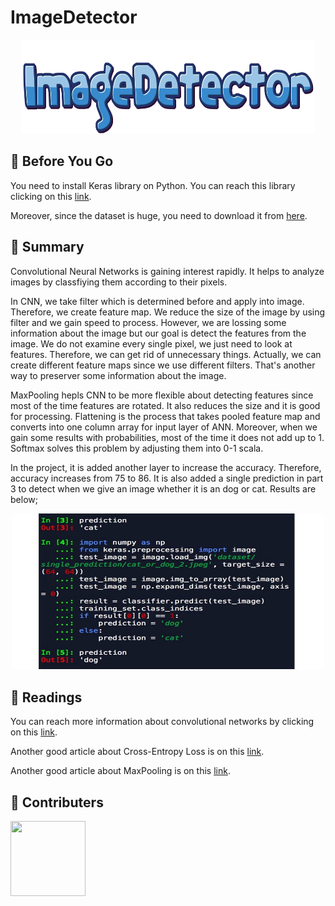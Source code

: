 # ImageDetector
<p align="center">
<a href = "https://github.com/yilmazvolkan/ImageDetector"><img 
<img src="https://github.com/yilmazvolkan/ImageDetector/blob/master/drawable/logo.png" width="470" height="150"></a>
</p>

## :flashlight: Before You Go

You need to install Keras library on Python. You can reach this library clicking on this [link](https://github.com/keras-team/keras).

Moreover, since the dataset is huge, you need to download it from [here](https://github.com/keras-team/keras).

## :tophat: Summary

Convolutional Neural Networks is gaining interest rapidly. It helps to analyze images by classfiying them according to their pixels.


In CNN, we take filter which is determined before and apply into image. Therefore, we create feature map. We reduce the size of the image by using filter and we gain speed to process. However, we are lossing some information about the image but our goal is detect the features from the image. We do not examine every single pixel, we just need to look at features. Therefore, we can get rid of unnecessary things. Actually, we can create different feature maps since we use different filters. That's another way to preserver some information about the image.


MaxPooling hepls CNN to be more flexible about detecting features since most of the time features are rotated. It also reduces the size and it is good for processing. Flattening is the process that takes pooled feature map and converts into one column array for input layer of ANN. Moreover, when we gain some results with probabilities, most of the time it does not add up to 1. Softmax solves this problem by adjusting them into 0-1 scala.

In the project, it is added another layer to increase the accuracy. Therefore, accuracy increases from 75 to 86. It is also added a single prediction in part 3 to detect when we give an image whether it is an dog or cat. Results are below;



<p align="center">
<a href = "https://github.com/yilmazvolkan/ImageDetector/blob/master/drawable/results.jpeg"><img 
<img src="https://github.com/yilmazvolkan/ImageDetector/blob/master/drawable/results.jpeg" width="500" height="250"></a>
</p>


## :blue_book: Readings

You can reach more information about convolutional networks by clicking on this [link](https://arxiv.org/pdf/1409.1556v6.pdf).

Another good article about Cross-Entropy Loss is on this [link](https://rdipietro.github.io/friendly-intro-to-cross-entropy-loss/).

Another good article about MaxPooling is on this [link](http://ais.uni-bonn.de/papers/icann2010_maxpool.pdf).

## :beers: Contributers


<p align="left">
<a href = "https://github.com/yilmazvolkan"><img 
<img src="https://avatars2.githubusercontent.com/u/28186366?s=400&v=4" width="120" height="120"></a>
</p>
